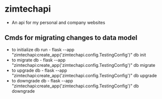 # zimtechapi

- An api for my personal and company websites

## Cmds for migrating changes to data model

- to initialize db run - flask --app "zimtechapi:create_app('zimtechapi.config.TestingConfig')" db init
- to migrate db - flask --app "zimtechapi:create_app('zimtechapi.config.TestingConfig')" db migrate
- to upgrade db - flask --app "zimtechapi:create_app('zimtechapi.config.TestingConfig')" db upgrade
- to downgrade db - flask --app "zimtechapi:create_app('zimtechapi.config.TestingConfig')" db downgrade
